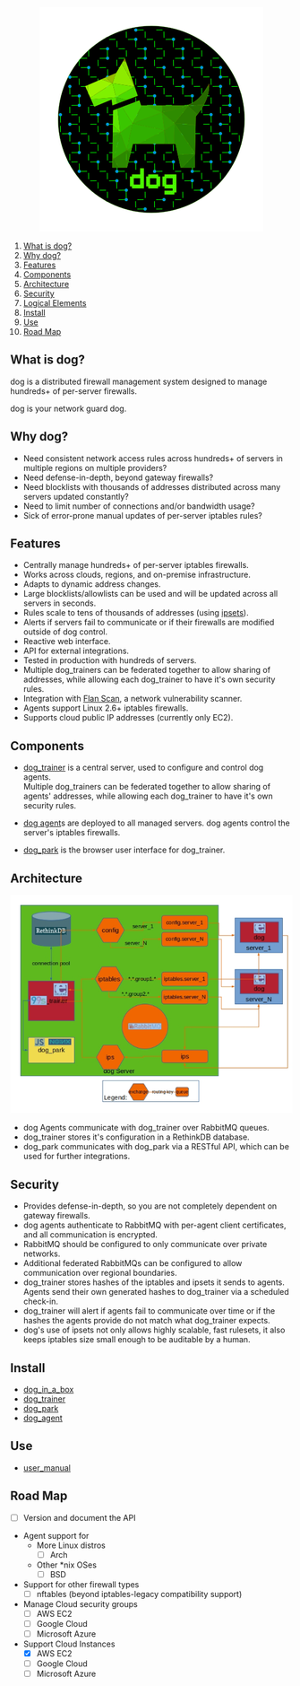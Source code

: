 <p align="center">
  <img src="images/dog-segmented-green.network-400x400.png">
</p>

1. [What is dog?](#what-is-dog?)
1. [Why dog?](#why-dog?)
1. [Features](#features)
1. [Components](#components)
1. [Architecture](#architecture)
1. [Security](#security)
1. [Logical Elements](#logical-elements)
1. [Install](#install)
1. [Use](#use)
1. [Road Map](#road-map)

## What is dog?

dog is a distributed firewall management system designed to manage hundreds+ of
per-server firewalls.

dog is your network guard dog.

## Why dog?

- Need consistent network access rules across hundreds+ of servers in multiple
  regions on multiple providers?
- Need defense-in-depth, beyond gateway firewalls?
- Need blocklists with thousands of addresses distributed across many servers
  updated constantly?
- Need to limit number of connections and/or bandwidth usage?
- Sick of error-prone manual updates of per-server iptables rules?

## Features

- Centrally manage hundreds+ of per-server iptables firewalls.  
- Works across clouds, regions, and on-premise infrastructure.
- Adapts to dynamic address changes.
- Large blocklists/allowlists can be used and will be updated across
  all servers in seconds.
- Rules scale to tens of thousands of addresses (using [ipsets](https://ipset.netfilter.org)).
- Alerts if servers fail to communicate or if their firewalls are modified
  outside of dog control.
- Reactive web interface.
- API for external integrations.
- Tested in production with hundreds of servers.
- Multiple dog_trainers can be federated together to allow sharing of addresses,
  while allowing each dog_trainer to have it's own security rules.
- Integration with [Flan Scan](https://github.com/cloudflare/flan),
  a network vulnerability scanner.
- Agents support Linux 2.6+ iptables firewalls.
- Supports cloud public IP addresses (currently only EC2).

## Components

- [dog_trainer](https://github.com/Phonebooth/dog_trainer) is a central server,
   used to configure and control dog agents.  
   Multiple dog_trainers can be federated together to allow sharing of agents' addresses,
   while allowing each dog_trainer to have it's own security rules.

- [dog agent](https://github.com/Phonebooth/dog_agent)s are deployed to all managed
   servers.  dog agents control the server's iptables firewalls.

- [dog_park](https://bitbucket.org/republicwireless/dog_park/src/master/) is the
   browser user interface for dog_trainer.

## Architecture

![dog](images/dog_family_overview_landscape-1.1.jpg)

- dog Agents communicate with dog_trainer over RabbitMQ queues.
- dog_trainer stores it's configuration in a RethinkDB database.
- dog_park communicates with dog_park via a RESTful API, which can be used for
  further integrations.

## Security

- Provides defense-in-depth, so you are not completely dependent on gateway firewalls.
- dog agents authenticate to RabbitMQ with per-agent client certificates, and all
  communication is encrypted.
- RabbitMQ should be configured to only communicate over private networks.
- Additional federated RabbitMQs can be configured to allow communication over
  regional boundaries.
- dog_trainer stores hashes of the iptables and ipsets it sends to agents.  Agents
  send their own generated hashes to dog_trainer via a scheduled check-in.
- dog_trainer will alert if agents fail to communicate over time or if the hashes
  the agents provide do not match what dog_trainer expects.
- dog's use of ipsets not only allows highly scalable, fast rulesets, it also
  keeps iptables size small enough to be auditable by a human.


## Install

- [dog_in_a_box](docs/install/dog_in_a_box.md)
- [dog_trainer](docs/install/dog_trainer.md)
- [dog_park](docs/install/dog_park.md)
- [dog_agent](docs/install/dog_agent.md)

## Use

- [user_manual](docs/user_manual/user_manual.md)

## Road Map
- [ ] Version and document the API
- Agent support for
    - More Linux distros
        - [ ] Arch
    - Other \*nix OSes
        - [ ] BSD
- Support for other firewall types
    - [ ] nftables (beyond iptables-legacy compatibility support)
- Manage Cloud security groups
    - [ ] AWS EC2
    - [ ] Google Cloud
    - [ ] Microsoft Azure
- Support Cloud Instances
    - [x] AWS EC2
    - [ ] Google Cloud
    - [ ] Microsoft Azure
